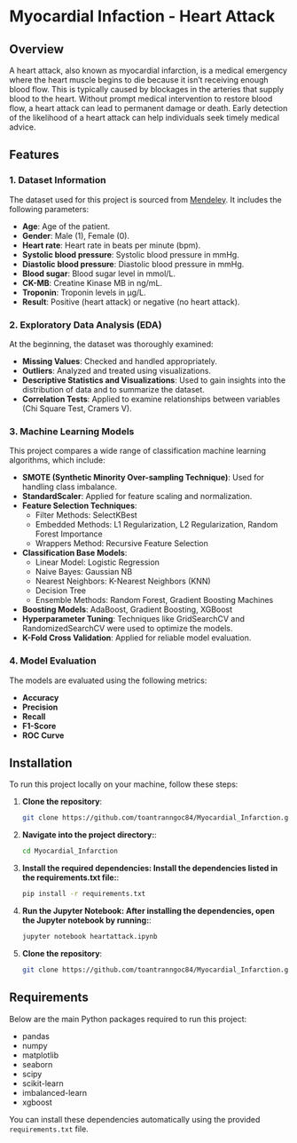 # Myocardial Infaction - Heart Attack

## Overview

A heart attack, also known as myocardial infarction, is a medical emergency where the heart muscle begins to die because it isn’t receiving enough blood flow. This is typically caused by blockages in the arteries that supply blood to the heart. Without prompt medical intervention to restore blood flow, a heart attack can lead to permanent damage or death.
Early detection of the likelihood of a heart attack can help individuals seek timely medical advice.

## Features

### 1. **Dataset Information**
The dataset used for this project is sourced from [Mendeley](https://data.mendeley.com/datasets/wmhctcrt5v/1). It includes the following parameters:
- **Age**: Age of the patient.
- **Gender**: Male (1), Female (0).
- **Heart rate**: Heart rate in beats per minute (bpm).
- **Systolic blood pressure**: Systolic blood pressure in mmHg.
- **Diastolic blood pressure**: Diastolic blood pressure in mmHg.
- **Blood sugar**: Blood sugar level in mmol/L.
- **CK-MB**: Creatine Kinase MB in ng/mL.
- **Troponin**: Troponin levels in μg/L.
- **Result**: Positive (heart attack) or negative (no heart attack).

### 2. **Exploratory Data Analysis (EDA)**
At the beginning, the dataset was thoroughly examined:
- **Missing Values**: Checked and handled appropriately.
- **Outliers**: Analyzed and treated using visualizations.
- **Descriptive Statistics and Visualizations**: Used to gain insights into the distribution of data and to summarize the dataset.
- **Correlation Tests**: Applied to examine relationships between variables (Chi Square Test, Cramers V).

### 3. **Machine Learning Models**
This project compares a wide range of classification machine learning algorithms, which include:
- **SMOTE (Synthetic Minority Over-sampling Technique)**: Used for handling class imbalance.
- **StandardScaler**: Applied for feature scaling and normalization.
- **Feature Selection Techniques**: 
  - Filter Methods: SelectKBest
  - Embedded Methods: L1 Regularization, L2 Regularization, Random Forest Importance
  - Wrappers Method: Recursive Feature Selection
- **Classification Base Models**:
  - Linear Model: Logistic Regression
  - Naive Bayes: Gaussian NB
  - Nearest Neighbors: K-Nearest Neighbors (KNN)
  - Decision Tree
  - Ensemble Methods: Random Forest, Gradient Boosting Machines
- **Boosting Models**: AdaBoost, Gradient Boosting, XGBoost
- **Hyperparameter Tuning**: Techniques like GridSearchCV and RandomizedSearchCV were used to optimize the models.
- **K-Fold Cross Validation**: Applied for reliable model evaluation.

### 4. **Model Evaluation**
The models are evaluated using the following metrics:
- **Accuracy**
- **Precision**
- **Recall**
- **F1-Score**
- **ROC Curve**

## Installation

To run this project locally on your machine, follow these steps:

1. **Clone the repository**:
   ```bash
   git clone https://github.com/toantranngoc84/Myocardial_Infarction.git
   
2. **Navigate into the project directory:**:
   ```bash
   cd Myocardial_Infarction
   
3. **Install the required dependencies: Install the dependencies listed in the requirements.txt file:**:
   ```bash
   pip install -r requirements.txt
   
4. **Run the Jupyter Notebook: After installing the dependencies, open the Jupyter notebook by running:**:
   ```bash
   jupyter notebook heartattack.ipynb
   
5. **Clone the repository**:
   ```bash
   git clone https://github.com/toantranngoc84/Myocardial_Infarction.git
   
## Requirements

Below are the main Python packages required to run this project:

- pandas
- numpy
- matplotlib
- seaborn
- scipy
- scikit-learn
- imbalanced-learn
- xgboost

You can install these dependencies automatically using the provided `requirements.txt` file.

   
   
   
   
   
   
   
   
